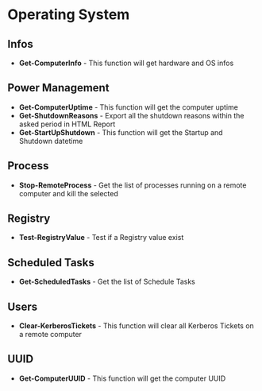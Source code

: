 # Operating System

## Infos

* **Get-ComputerInfo** - This function will get hardware and OS infos

## Power Management

* **Get-ComputerUptime** - This function will get the computer uptime
* **Get-ShutdownReasons** - Export all the shutdown reasons within the asked period in HTML Report
* **Get-StartUpShutdown** - This function will get the Startup and Shutdown datetime

## Process

* **Stop-RemoteProcess** - Get the list of processes running on a remote computer and kill the selected

## Registry

* **Test-RegistryValue** - Test if a Registry value exist

## Scheduled Tasks

* **Get-ScheduledTasks** - Get the list of Schedule Tasks

## Users

* **Clear-KerberosTickets** - This function will clear all Kerberos Tickets on a remote computer

## UUID

* **Get-ComputerUUID** - This function will get the computer UUID
